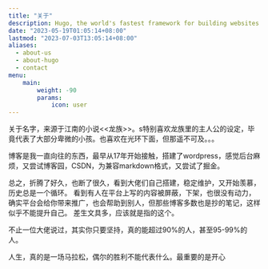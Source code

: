 ```yaml
---
title: "关于"
description: Hugo, the world's fastest framework for building websites
date: "2023-05-19T01:05:14+08:00"
lastmod: "2023-07-03T13:05:14+08:00"
aliases:
  - about-us
  - about-hugo
  - contact
menu:
    main: 
        weight: -90
        params:
            icon: user
---
```


关于名字，来源于江南的小说<<龙族>>。s特别喜欢龙族里的主人公的设定，毕竟代表了大部分卑微的小孩。也喜欢在光环下面，但那遥不可及。。。

博客是我一直向往的东西，最早从17年开始接触，搭建了wordpress，感觉后台麻烦，又尝试博客园，CSDN，为兼容markdown格式，又尝试了掘金。

总之，折腾了好久，也断了很久，看到大佬们自己搭建，稳定维护，又开始羡慕，历史总是一个循环。
看到有人在平台上写的内容被屏蔽，下架，也很没有动力，确实平台会给你带来推广，也会帮助到别人，但那些博客多数也是抄的笔记，这样似乎不能提升自己。
差生文具多，应该就是指的这个。

不止一位大佬说过，其实你只要坚持，真的能超过90%的人，甚至95-99%的人。

人生，真的是一场马拉松，偶尔的胜利不能代表什么。最重要的是开心

